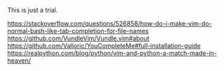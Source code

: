 This is just a trial.

https://stackoverflow.com/questions/526858/how-do-i-make-vim-do-normal-bash-like-tab-completion-for-file-names
https://github.com/VundleVim/Vundle.vim#about
https://github.com/Valloric/YouCompleteMe#full-installation-guide
https://realpython.com/blog/python/vim-and-python-a-match-made-in-heaven/

